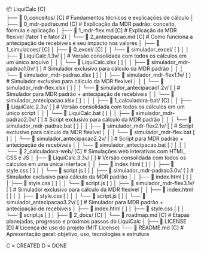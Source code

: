 📦 LiquiCalc  [C]  
├── 📁 0_conceitos/ [C]                              # Fundamentos técnicos e explicações de cálculo
│   ├── 📄 0_mdr-padrao.md [C]                       # Explicação da MDR padrão: conceito, fórmula e aplicação
│   ├── 📄 1_mdr-flex.md [C]                         # Explicação da MDR flexível (fator 1 e fator 2)
│   └── 📄 2_antecipacao.md [C]                      # Como funciona a antecipação de recebíveis e seu impacto nos valores
│
├── 📁 1_simulacoes/ [C]
│   ├── 📁 0_excel/ [C]
│   │   └── 📁 simulador_excel/ [ ]
│   │       ├── 📁 LiquiCalc.1.3v/ [ ]               # Versão consolidada com todos os cálculos em um único arquivo
│   │       │   └── 📄 LiquiCalc.xlsx [ ]
│   │       ├── 📁 simulador_mdr-padrao1.0v/ [ ]     # Simulador exclusivo para cálculo da MDR padrão
│   │       │   └── 📄 simulador_mdr-padrao.xlsx [ ]
│   │       ├── 📁 simulador_mdr-flex1.1v/ [ ]       # Simulador exclusivo para cálculo da MDR flexível
│   │       │   └── 📄 simulador_mdr-flex.xlsx [ ]
│   │       └── 📁 simulador_antecipacao1.2v/ [ ]    # Simulador para MDR padrão + antecipação de recebíveis
│   │           └── 📄 simulador_antecipacao.xlsx [ ]
│   │
│   ├── 📁 1_calculadora-bat/ [C]
│   │   ├── 📁 LiquiCalc.2.3v/ [ ]                   # Versão consolidada com todos os cálculos em um único script
│   │   │   └── 📄 LiquiCalc.bat [ ]
│   │   ├── 📁 simulador_mdr-padrao2.0v/ [ ]         # Script exclusivo para cálculo da MDR padrão
│   │   │   └── 📄 simulador_mdr-padrao.bat [ ]
│   │   ├── 📁 simulador_mdr-flex2.1v/ [ ]           # Script exclusivo para cálculo da MDR flexível
│   │   │   └── 📄 simulador_mdr-flex.bat [ ]
│   │   └── 📁 simulador_antecipacao2.2v/ [ ]        # Script para MDR padrão + antecipação de recebíveis
│   │       └── 📄 simulador_antecipacao.bat [ ]
│   │
│   └── 📁 2_calculadora-web/ [C]                    # Simulações web interativas com HTML, CSS e JS
│       ├── 📁 LiquiCalc.3.3v/ [ ]                   # Versão consolidada com todos os cálculos em uma única interface
│       │   ├── 📄 index.html [ ]
│       │   ├── 📄 style.css [ ]
│       │   └── 📄 script.js [ ]
│       ├── 📁 simulador_mdr-padrao3.0v/ [ ]         # Simulador exclusivo para cálculo da MDR padrão
│       │   ├── 📄 index.html [ ]
│       │   ├── 📄 style.css [ ]
│       │   └── 📄 script.js [ ]
│       ├── 📁 simulador_mdr-flex3.1v/ [ ]           # Simulador exclusivo para cálculo da MDR flexível
│       │   ├── 📄 index.html [ ]
│       │   ├── 📄 style.css [ ]
│       │   └── 📄 script.js [ ]
│       └── 📁 simulador_antecipacao3.2v/ [ ]        # Simulador para MDR padrão + antecipação de recebíveis
│           ├── 📄 index.html [ ]
│           ├── 📄 style.css [ ]
│           └── 📄 script.js [ ]
│
├── 📁 2_docs/ [C]
│   └── 📄 roadmap.md [C]                            # Etapas planejadas, progresso e próximos passos do LiquiCalc
│
├── 📄 LICENSE [D]                                   # Licença de uso do projeto (MIT License)
└── 📄 README.md [C]                                 # Apresentação geral: objetivo, uso, tecnologias e estrutura

C = CREATED 
D = DONE
